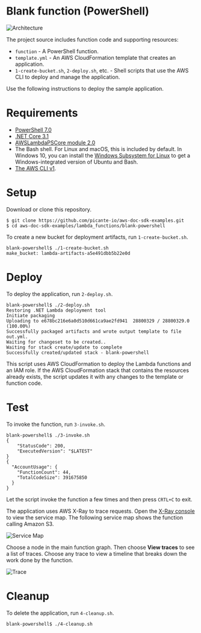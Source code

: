 # Blank function (PowerShell)

![Architecture](/lambda_functions/blank-powershell/images/sample-blank-powershell.png)

The project source includes function code and supporting resources:

-   `function` - A PowerShell function.
-   `template.yml` - An AWS CloudFormation template that creates an application.
-   `1-create-bucket.sh`, `2-deploy.sh`, etc. - Shell scripts that use the AWS CLI to deploy and manage the application.

Use the following instructions to deploy the sample application.

# Requirements

-   [PowerShell 7.0](https://docs.microsoft.com/en-us/powershell/scripting/install/installing-powershell#powershell-core)
-   [.NET Core 3.1](https://www.microsoft.com/net/download)
-   [AWSLambdaPSCore module 2.0](https://www.powershellgallery.com/packages/AWSLambdaPSCore/2.0.0.0)
-   The Bash shell. For Linux and macOS, this is included by default. In Windows 10, you can install the [Windows Subsystem for Linux](https://docs.microsoft.com/en-us/windows/wsl/install-win10) to get a Windows-integrated version of Ubuntu and Bash.
-   [The AWS CLI v1](https://docs.aws.amazon.com/cli/latest/userguide/cli-chap-install.html).

# Setup

Download or clone this repository.

    $ git clone https://github.com/picante-io/aws-doc-sdk-examples.git
    $ cd aws-doc-sdk-examples/lambda_functions/blank-powershell

To create a new bucket for deployment artifacts, run `1-create-bucket.sh`.

    blank-powershell$ ./1-create-bucket.sh
    make_bucket: lambda-artifacts-a5e491dbb5b22e0d

# Deploy

To deploy the application, run `2-deploy.sh`.

    blank-powershell$ ./2-deploy.sh
    Restoring .NET Lambda deployment tool
    Initiate packaging
    Uploading to e678bc216e6a0d510d661ca9ae2fd941  28800329 / 28800329.0  (100.00%)
    Successfully packaged artifacts and wrote output template to file out.yml.
    Waiting for changeset to be created..
    Waiting for stack create/update to complete
    Successfully created/updated stack - blank-powershell

This script uses AWS CloudFormation to deploy the Lambda functions and an IAM role. If the AWS CloudFormation stack that contains the resources already exists, the script updates it with any changes to the template or function code.

# Test

To invoke the function, run `3-invoke.sh`.

    blank-powershell$ ./3-invoke.sh
    {
        "StatusCode": 200,
        "ExecutedVersion": "$LATEST"
    }
    {
      "AccountUsage": {
        "FunctionCount": 44,
        "TotalCodeSize": 391675850
      }
    }

Let the script invoke the function a few times and then press `CRTL+C` to exit.

The application uses AWS X-Ray to trace requests. Open the [X-Ray console](https://console.aws.amazon.com/xray/home#/service-map) to view the service map. The following service map shows the function calling Amazon S3.

![Service Map](/lambda_functions/blank-powershell/images/blank-powershell-servicemap.png)

Choose a node in the main function graph. Then choose **View traces** to see a list of traces. Choose any trace to view a timeline that breaks down the work done by the function.

![Trace](/lambda_functions/blank-powershell/images/blank-powershell-trace.png)

# Cleanup

To delete the application, run `4-cleanup.sh`.

    blank-powershell$ ./4-cleanup.sh
